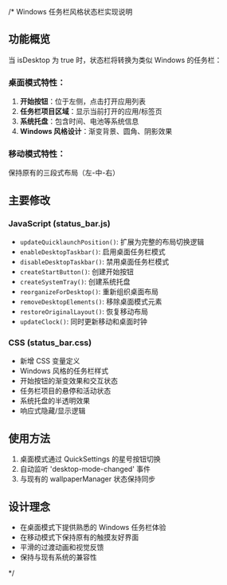 /* Windows 任务栏风格状态栏实现说明

## 功能概览
当 isDesktop 为 true 时，状态栏将转换为类似 Windows 的任务栏：

### 桌面模式特性：
1. **开始按钮**：位于左侧，点击打开应用列表
2. **任务栏项目区域**：显示当前打开的应用/标签页
3. **系统托盘**：包含时间、电池等系统信息
4. **Windows 风格设计**：渐变背景、圆角、阴影效果

### 移动模式特性：
保持原有的三段式布局（左-中-右）

## 主要修改

### JavaScript (status_bar.js)
- `updateQuicklaunchPosition()`: 扩展为完整的布局切换逻辑
- `enableDesktopTaskbar()`: 启用桌面任务栏模式
- `disableDesktopTaskbar()`: 禁用桌面任务栏模式
- `createStartButton()`: 创建开始按钮
- `createSystemTray()`: 创建系统托盘
- `reorganizeForDesktop()`: 重新组织桌面布局
- `removeDesktopElements()`: 移除桌面模式元素
- `restoreOriginalLayout()`: 恢复移动布局
- `updateClock()`: 同时更新移动和桌面时钟

### CSS (status_bar.css)
- 新增 CSS 变量定义
- Windows 风格的任务栏样式
- 开始按钮的渐变效果和交互状态
- 任务栏项目的悬停和活动状态
- 系统托盘的半透明效果
- 响应式隐藏/显示逻辑

## 使用方法
1. 桌面模式通过 QuickSettings 的星号按钮切换
2. 自动监听 'desktop-mode-changed' 事件
3. 与现有的 wallpaperManager 状态保持同步

## 设计理念
- 在桌面模式下提供熟悉的 Windows 任务栏体验
- 在移动模式下保持原有的触摸友好界面
- 平滑的过渡动画和视觉反馈
- 保持与现有系统的兼容性

*/
